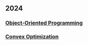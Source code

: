 ## 2024

### [Object-Oriented Programming](OOP/OOP.md)

### [Convex Optimization](Convex_Optimization/Convex_optimization.md)